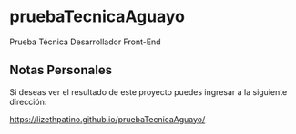 # pruebaTecnicaAguayo
Prueba Técnica Desarrollador Front-End
 
 ## Notas Personales
 
 Si deseas ver el resultado de este proyecto puedes ingresar a la siguiente dirección:
 
 https://lizethpatino.github.io/pruebaTecnicaAguayo/
